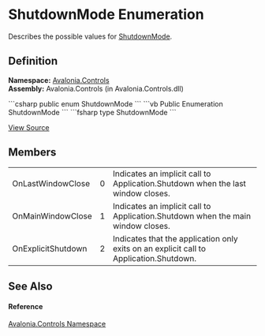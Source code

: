 # ShutdownMode Enumeration


Describes the possible values for <a href="P_Avalonia_Controls_ApplicationLifetimes_IClassicDesktopStyleApplicationLifetime_ShutdownMode">ShutdownMode</a>.



## Definition
**Namespace:** <a href="N_Avalonia_Controls">Avalonia.Controls</a>  
**Assembly:** Avalonia.Controls (in Avalonia.Controls.dll)

<Tabs groupId="api-code-preview">
<TabItem value="csharp" label="C#">
```csharp
public enum ShutdownMode
```
</TabItem>
<TabItem value="vb" label="VB">
```vb
Public Enumeration ShutdownMode
```
</TabItem>
<TabItem value="fsharp" label="F#">
```fsharp
type ShutdownMode
```
</TabItem>
</Tabs>



<a href="https://github.com/AvaloniaUI/Avalonia/tree/master/src/Avalonia.Controls/ShutdownMode.cs" title="View the source code">View Source</a>



## Members
<table>
<tr>
<td>OnLastWindowClose</td>
<td>0</td>
<td>Indicates an implicit call to Application.Shutdown when the last window closes.</td>
</tr>
<tr>
<td>OnMainWindowClose</td>
<td>1</td>
<td>Indicates an implicit call to Application.Shutdown when the main window closes.</td>
</tr>
<tr>
<td>OnExplicitShutdown</td>
<td>2</td>
<td>Indicates that the application only exits on an explicit call to Application.Shutdown.</td>
</tr>
</table>

## See Also


#### Reference
<a href="N_Avalonia_Controls">Avalonia.Controls Namespace</a>  

